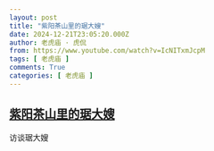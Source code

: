 ```yaml
---
layout: post
title: "紫阳茶山里的琚大嫂"
date: 2024-12-21T23:05:20.000Z
author: 老虎庙 · 虎侃
from: https://www.youtube.com/watch?v=IcNITxmJcpM
tags: [ 老虎庙 ]
comments: True
categories: [ 老虎庙 ]
---
```

<!--1734822320000-->
[紫阳茶山里的琚大嫂](https://www.youtube.com/watch?v=IcNITxmJcpM)
------

<div>
访谈琚大嫂
</div>
